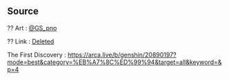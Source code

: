 ## Source

?? Art :
[@GS_pno](https://x.com/GS_pno/)

?? Link : 
[Deleted](https://twitter.com/GS_pno/status/1357425415770394624?s=19)

The First Discovery : 
https://arca.live/b/genshin/20890197?mode=best&category=%EB%A7%8C%ED%99%94&target=all&keyword=&p=4